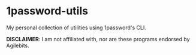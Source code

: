 # 1password-utils
My personal collection of utilities using 1password's CLI.

**DISCLAIMER**: I am not affiliated with, nor are these programs endorsed by
Agilebits.
